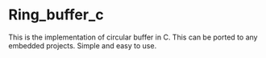 # Ring_buffer_c

This is the implementation of circular buffer in C.
This can be ported to any embedded projects.
Simple and easy to use.
